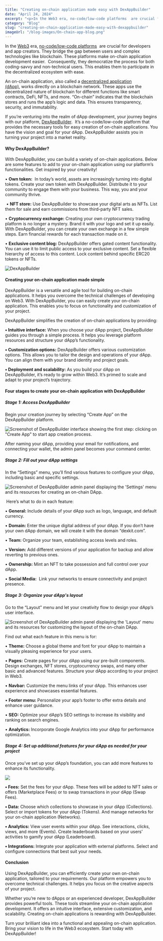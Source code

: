 ```yaml
---
title: "Creating on-chain application made easy with DexAppBuilder"
date: "April 24, 2024"
excerpt: "<p>In the Web3 era, no-code/low-code platforms  are crucial for developers and app creators. They bridge the gap between users and complex technologies like blockchain. These platforms make on-chain&hellip;</p> "
category: "Blog"
slug: "creating-on-chain-application-made-easy-with-dexappbuilder"
imageUrl: "/blog-images/On-chain-app-blog.png"
---
```


In the [Web3](https://dexkit.com/web3-the-present-and-the-future-of-the-internet/) era, [no-code/low-code platforms](https://dexkit.com/no-code-low-code-revolution-transforming-digital-creation/)  are crucial for developers and app creators. They bridge the gap between users and complex technologies like blockchain. These platforms make on-chain application development easier.  Consequently, they democratize the process for both coding-savvy and non-technical users. This enables them to participate in the decentralized ecosystem with ease.

An on-chain application, also called a [decentralized application (dApp)](https://dexkit.com/the-power-of-decentralized-applications-dapps/), works directly on a blockchain network. These apps use the decentralized nature of blockchain for different functions like smart contracts, DeFi, NFTs, and more. “On-chain” indicates that the blockchain stores and runs the app’s logic and data. This ensures transparency, security, and immutability.

If you’re venturing into the realm of dApp development, your journey begins with our platform, [DexAppBuilder](https://dexappbuilder.dexkit.com/).  It’s a no-code/low-code platform that provides the necessary tools for easy creation of on-chain applications. You have the vision and goal for your dApp. DexAppBuilder assists you in turning your project into a market reality.

#### Why DexAppBuilder?

With DexAppBuilder, you can build a variety of on-chain applications. Below are some features to add to your on-chain application using our platform’s functionalities. Get inspired by your creativity!

• **Own token:**  In today’s world, assets are increasingly turning into digital tokens. Create your own token with DexAppBuilder. Distribute it to your community to engage them with your business. This way, you and your community thrive.

 • **NFT store:** Use DexAppBuilder to showcase your digital arts as NFTs. List them for sale and earn commissions from third-party NFT sales.

• **Cryptocurrency exchange:** Creating your own cryptocurrency trading platform is no longer a mystery. Brand it with your logo and set it up easily. With DexAppBuilder, you can create your own exchange in a few simple steps. Earn financial rewards for each transaction made on it.

• **Exclusive content blog:** DexAppBuilder offers gated content functionality. You can use it to limit public access to your exclusive content. Set a flexible hierarchy of access to this content. Lock content behind specific ERC20 tokens or NFTs.

![DexAppBuilder](https://dexkit.com/wp-content/uploads/DexAppBuilder-1.png)

#### Creating your on-chain application made simple

DexAppBuilder is a versatile and agile tool for building on-chain applications. It helps you overcome the technical challenges of developing on Web3. With DexAppBuilder, you can easily create your on-chain application. This enables you to focus on functionality and customization of your project.

DexAppBuilder simplifies the creation of on-chain applications by providing:

**• Intuitive interface:** When you choose your dApp project, DexAppBuilder guides you through a simple process. It helps you leverage platform resources and structure your dApp’s functionality.

**• Customization options:** DexAppBuilder offers various customization options. This allows you to tailor the design and operations of your dApp. You can align them with your brand identity and project goals.

**• Deployment and scalability:** As you build your dApp on DexAppBuilder, it’s ready to grow within Web3. It’s primed to scale and adapt to your project’s trajectory.

#### Four stages to create your on-chain application with DexAppBuilder

##### Stage 1: Access DexAppBuilder

Begin your creation journey by selecting “Create App” on the DexAppBuilder platform.

![Screenshot of DexAppBuilder interface showing the first step: clicking on "Create App" to start app creation process.](https://dexkit.com/wp-content/uploads/Stage-1-image-1.png)

After naming your dApp, providing your email for notifications, and connecting your wallet, the admin panel becomes your command center.

##### Stage 2: Fill out your dApp settings

In the “Settings” menu, you’ll find various features to configure your dApp, including basic and specific settings.

![Screenshot of DexAppBuilder admin panel displaying the 'Settings' menu and its resources for creating an on-chain DApp.](https://dexkit.com/wp-content/uploads/Stage-2-Settings.png)

 Here’s what to do in each feature:

• **General:** Include details of your dApp such as logo, language, and default currency.

• **Domain:** Enter the unique digital address of your dApp. If you don’t have your own dApp domain, we will create it with the domain “dexkit.com”.

• **Team:** Organize your team, establishing access levels and roles.

• **Version:** Add different versions of your application for backup and allow reverting to previous ones.

• **Ownership:** Mint an NFT to take possession and full control over your dApp.

• **Social Media:**  Link your networks to ensure connectivity and project presence.

##### Stage 3: Organize your dApp's layout

Go to the “Layout” menu and let your creativity flow to design your dApp’s user interface.

![Screenshot of DexAppBuilder admin panel displaying the 'Layout' menu and its resources for customizing the layout of the on-chain DApp.](https://dexkit.com/wp-content/uploads/Stage-3-Layout.png)

Find out what each feature in this menu is for:

• **Theme:** Choose a global theme and font for your dApp to maintain a visually pleasing experience for your users.

• **Pages:** Create pages for your dApp using our pre-built components. Design exchanges, NFT stores, cryptocurrency swaps, and many other basic and advanced features. Structure your dApp according to your project in Web3.

• **Navbar:** Customize the menu links of your dApp. This enhances user experience and showcases essential features.

• **Footer menu:** Personalize your app’s footer to offer extra details and enhance user guidance. 

• **SEO:** Optimize your dApp’s SEO settings to increase its visibility and ranking on search engines.

• **Analytics:** Incorporate Google Analytics into your dApp for performance optimization.

##### Stage 4: Set up additional features for your dApp as needed for your project

Once you’ve set up your dApp’s foundation, you can add more features to enhance its functionality.

![](https://dexkit.com/wp-content/uploads/Stage-4-Additional-features-1.png)

**• Fees:** Set the fees for your dApp. These fees will be added to NFT sales or offers (Marketplace Fees) or to swap transactions in your dApp (Swap Fees).

**• Data:** Choose which collections to showcase in your dApp (Collections). Select or import tokens for your dApp (Tokens). And manage networks for your on-chain application (Networks).

**• Analytics:** View user events within your dApp. See interactions, clicks, views, and more (Events). Create leaderboards based on your users’ activities to gamify your dApp (Leaderboard).

**• Integrations:** Integrate your application with external platforms. Select and configure connections that best suit your needs.

#### Conclusion

Using DexAppBuilder, you can efficiently create your own on-chain application, tailored to your requirements. Our platform empowers you to overcome technical challenges. It helps you focus on the creative aspects of your project.  

Whether you’re new to dApps or an experienced developer, DexAppBuilder provides powerful tools. These tools streamline your on-chain application development. It offers an intuitive interface, extensive customization, and scalability. Creating on-chain applications is rewarding with DexAppBuilder.

Turn your brilliant idea into a functional and appealing on-chain application. Bring your vision to life in the Web3 ecosystem. Start today with DexAppBuilder!